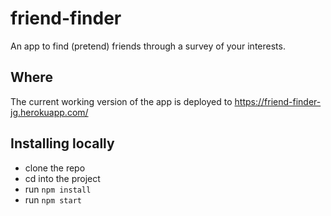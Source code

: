 # friend-finder
An app to find (pretend) friends through a survey of your interests.

## Where
The current working version of the app is deployed to https://friend-finder-jg.herokuapp.com/

## Installing locally
- clone the repo
- cd into the project
- run ```npm install```
- run ```npm start```